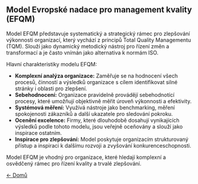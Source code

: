 ## Model Evropské nadace pro management kvality (EFQM)

Model EFQM představuje systematický a strategický rámec pro zlepšování výkonnosti organizací, který vychází z principů Total Quality Managementu (TQM). Slouží jako dynamický metodický nástroj pro řízení změn a transformací a je často vnímán jako alternativa k normám ISO.

Hlavní charakteristiky modelu EFQM:

- **Komplexní analýza organizace:** Zaměřuje se na hodnocení všech procesů, činností a výsledků organizace s cílem identifikovat silné stránky i oblasti pro zlepšení.
- **Sebehodnocení:** Organizace pravidelně provádějí sebehodnotící procesy, které umožňují objektivně měřit úroveň výkonnosti a efektivity.
- **Systémová měření:** Využívá nástroje jako benchmarking, měření spokojenosti zákazníků a další ukazatele pro sledování pokroku.
- **Ocenění excelence:** Firmy, které dlouhodobě dosahují vynikajících výsledků podle tohoto modelu, jsou veřejně oceňovány a slouží jako inspirace ostatním.
- **Inspirace pro zlepšování:** Model poskytuje organizacím strukturovaný přístup a inspiraci k dalšímu rozvoji a zvyšování konkurenceschopnosti.

Model EFQM je vhodný pro organizace, které hledají komplexní a osvědčený rámec pro řízení kvality a trvalé zlepšování.

[<- Domů](../../README.md)